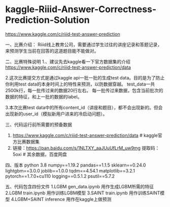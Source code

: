 # kaggle-Riiid-Answer-Correctness-Prediction-Solution
https://www.kaggle.com/c/riiid-test-answer-prediction


一、比赛介绍：
Riiid线上教育公司，需要通过学生过往的讲座记录和答题记录，来预测学生当前在回答的这道题目能不能做对。


二、比赛特殊说明
1.、建议先去kaggle看一下官方数据集的介绍 https://www.kaggle.com/c/riiid-test-answer-prediction/data

2.这次比赛提交方式是通过kaggle api一批一批的生成test data。目的是为了防止你利用test data的本身时间上的特性来预测，以防数据穿越。
test_data一共2500k行，每一批传过来的数据20行左右。
每一批传过来数据，包含当前批次的数据的特征，和上一批的数据的label。

3.本次比赛test data中的所有content_id（讲座和题目），都不会出现新的。但会出现新的user_id（模拟新用户进来的冷启动问题）。


三、代码运行前所需要的预备数据
1. https://www.kaggle.com/c/riiid-test-answer-prediction/data # kaggle官方比赛数据集
2. 链接：https://pan.baidu.com/s/1NLTXY_aaJUuUfLrM_uw9mg 提取码：5oxi # 其余数据，百度网盘


四、版本
python 3.8
numpy==1.19.2
pandas==1.1.5
sklearn==0.24.0
lightgbm==3.0.0
joblib==1.0.0
tqdm==4.54.1
matplotlib==3.2.1
pytorch==1.7.0+cu110
logging==0.5.1.2
psutil==5.7.2



五、代码包含四份文件
1.LGBM gen_data.ipynb 用作生成LGBM所需的特征
2.LGBM train.ipynb 用作训练LGBM模型
3.SAINT train.ipynb 用作训练SAINT模型
4.LGBM+SAINT inference 用作在kaggle上做预测
